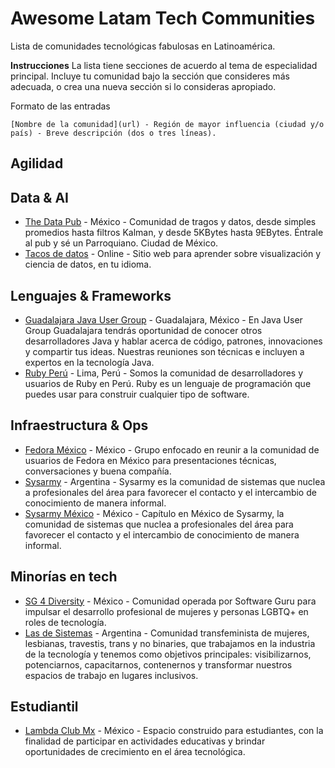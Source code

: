 # Awesome Latam Tech Communities
Lista de comunidades tecnológicas fabulosas en Latinoamérica.

__Instrucciones__
La lista tiene secciones de acuerdo al tema de especialidad principal. Incluye tu comunidad bajo la sección que consideres más adecuada, o crea una nueva sección si lo consideras apropiado.

Formato de las entradas
```
[Nombre de la comunidad](url) - Región de mayor influencia (ciudad y/o país) - Breve descripción (dos o tres líneas). 
````

## Agilidad

## Data & AI
* [The Data Pub](https://twitter.com/thedatapub) - México - Comunidad de tragos y datos, desde simples promedios hasta filtros Kalman, y desde 5KBytes hasta 9EBytes. Éntrale al pub y sé un Parroquiano. Ciudad de México.
* [Tacos de datos](https://www.tacosdedatos.com/) - Online - Sitio web para aprender sobre visualización y ciencia de datos, en tu idioma.

## Lenguajes & Frameworks
* [Guadalajara Java User Group](https://gdljug.github.io/) - Guadalajara, México - En Java User Group Guadalajara tendrás oportunidad de conocer otros desarrolladores Java y hablar acerca de código, patrones, innovaciones y compartir tus ideas. Nuestras reuniones son técnicas e incluyen a expertos en la tecnología Java.
* [Ruby Perú](https://rubyperu.dev/) - Lima, Perú - Somos la comunidad de desarrolladores y usuarios de Ruby en Perú. Ruby es un lenguaje de programación que puedes usar para construir cualquier tipo de software.

## Infraestructura & Ops
* [Fedora México](https://www.meetup.com/Fedora-Mexico/) - México - Grupo enfocado en reunir a la comunidad de usuarios de Fedora en México para presentaciones técnicas, conversaciones y buena compañía.
* [Sysarmy](https://sysarmy.com) - Argentina - Sysarmy es la comunidad de sistemas que nuclea a profesionales del área para favorecer el contacto y el intercambio de conocimiento de manera informal.
* [Sysarmy México](https://www.meetup.com/sysarmy-mexico/) - México - Capítulo en México de Sysarmy, la comunidad de sistemas que nuclea a profesionales del área para favorecer el contacto y el intercambio de conocimiento de manera informal.

## Minorías en tech
* [SG 4 Diversity](https://www.facebook.com/groups/SG4Women/) - México - Comunidad operada por Software Guru para impulsar el desarrollo profesional de mujeres y personas LGBTQ+ en roles de tecnología.
* [Las de Sistemas](https://lasdesistemas.org/) - Argentina - Comunidad transfeminista de mujeres, lesbianas, travestis, trans y no binaries, que trabajamos en la industria de la tecnología y tenemos como objetivos principales: visibilizarnos, potenciarnos, capacitarnos, contenernos y transformar nuestros espacios de trabajo en lugares inclusivos. 

## Estudiantil
* [Lambda Club Mx](https://lambda-club.com/) - México - Espacio construido para estudiantes, con la finalidad de participar en actividades educativas y brindar oportunidades de crecimiento en el área tecnológica.
